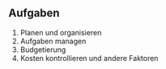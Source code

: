 ## Aufgaben
1) Planen und organisieren
2) Aufgaben managen
3) Budgetierung
4) Kosten kontrollieren und andere Faktoren